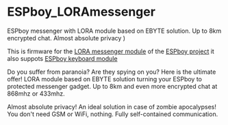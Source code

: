 # ESPboy_LORAmessenger
ESPboy messenger with LORA module based on EBYTE solution. Up to 8km encrypted chat. Almost absolute privacy ) 

This is firmware for the [LORA messenger module](https://hackaday.io/project/164830-espboy-games-iot-stem-for-education-fun/log/173526-espboy-lora-messenger-8km-encrypted-chat) of the [ESPboy project](https://hackaday.io/project/164830-espboy-games-iot-stem-for-education-fun)
it also suppots [ESPboy keyboard module](https://hackaday.io/project/164830-espboy-games-iot-stem-for-education-fun/log/173586-improved-lora-messenger)


Do you suffer from paranoia? Are they spying on you?
Here is the ultimate offer! 
LORA module based on EBYTE solution turning your ESPboy to protected messenger gadget. 
Up to 8km and even more encrypted chat at 868mhz or 433mhz. 

Almost absolute privacy! 
An ideal solution in case of zombie apocalypses!
You don't need GSM or WiFi, nothing. 
Fully self-contained communication.
